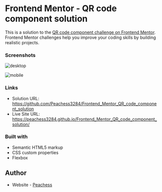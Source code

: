 # Frontend Mentor - QR code component solution

This is a solution to the [QR code component challenge on Frontend Mentor](https://www.frontendmentor.io/challenges/qr-code-component-iux_sIO_H). Frontend Mentor challenges help you improve your coding skills by building realistic projects. 

### Screenshots

![desktop](https://user-images.githubusercontent.com/111956270/188013965-8182124b-a0d0-4d82-8595-4ee3b006e30b.png)

![mobile](https://user-images.githubusercontent.com/111956270/188013976-6c88c4ea-6e39-4fcb-8152-0b2ebcbfcf5e.png)

### Links

- Solution URL: https://github.com/Peachess3284/Frontend_Mentor_QR_code_component_solution
- Live Site URL: https://peachess3284.github.io/Frontend_Mentor_QR_code_component_solution/

### Built with

- Semantic HTML5 markup
- CSS custom properties
- Flexbox


## Author

- Website - [Peachess](https://github.com/Peachess3284)
